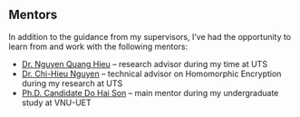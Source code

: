 ## Mentors

In addition to the guidance from my supervisors, I’ve had the opportunity to learn from and work with the following mentors:

<ul>
  <li><a href="https://hieunq95.github.io/" target="_blank">Dr. Nguyen Quang Hieu</a> – research advisor during my time at UTS</li>
  <li><a href="https://hieunch.github.io" target="_blank">Dr. Chi-Hieu Nguyen</a> – technical advisor on Homomorphic Encryption during my research at UTS</li>
  <li><a href="https://dohaison.github.io/" target="_blank">Ph.D. Candidate Do Hai Son</a> – main mentor during my undergraduate study at VNU-UET</li>
</ul>
